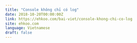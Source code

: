 ```yaml
---
title: "Console không chỉ có log"
date: 2018-10-20T00:00:00Z
link: https://ehkoo.com/bai-viet/console-khong-chi-co-log
site: ehkoo.com
language: Vietnamese
draft: false
---
```

